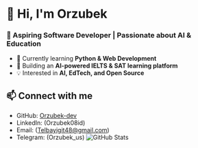# 👋 Hi, I'm Orzubek  
### 🚀 Aspiring Software Developer | Passionate about AI & Education  

- 🌱 Currently learning **Python & Web Development**  
- 🎯 Building an **AI-powered IELTS & SAT learning platform**  
- 💡 Interested in **AI, EdTech, and Open Source**  

## 📫 Connect with me  
- GitHub: [Orzubek-dev](https://github.com/Orzubek-dev)  
- LinkedIn: (Orzubek08id)  
- Email: (Telbayigit48@gmail.com)
- Telegram: (Orzubek_us)
![GitHub Stats](https://github-readme-stats.vercel.app/api?username=Orzubek-dev&show_icons=true&theme=radical)
